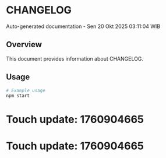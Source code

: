 # CHANGELOG

Auto-generated documentation - Sen 20 Okt 2025 03:11:04 WIB

## Overview

This document provides information about CHANGELOG.

## Usage

```bash
# Example usage
npm start
```

# Touch update: 1760904665

# Touch update: 1760904665
